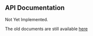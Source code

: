 ## API Documentation

Not Yet Implemented.

The old documents are still available [here](OldDocs.md)
